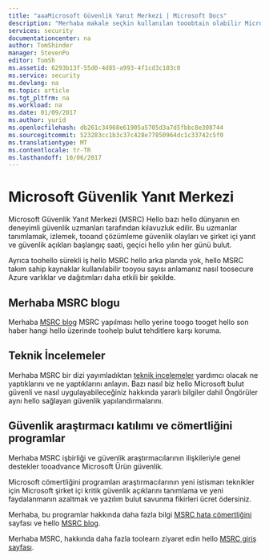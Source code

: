 ```yaml
---
title: "aaaMicrosoft Güvenlik Yanıt Merkezi | Microsoft Docs"
description: "Merhaba makale seçkin kullanılan tooobtain olabilir Microsoft Güvenlik Yanıt Merkezi (MSRC) kaynakların listesini MSRC yöntemler ve öneriler hakkında daha fazla bilgi sağlar."
services: security
documentationcenter: na
author: TomShinder
manager: StevenPo
editor: TomSh
ms.assetid: 6293b13f-55d0-4d85-a993-4f1cd3c103c0
ms.service: security
ms.devlang: na
ms.topic: article
ms.tgt_pltfrm: na
ms.workload: na
ms.date: 01/09/2017
ms.author: yurid
ms.openlocfilehash: db261c34968e61905a5705d3a7d5fbbc8e308744
ms.sourcegitcommit: 523283cc1b3c37c428e77850964dc1c33742c5f0
ms.translationtype: MT
ms.contentlocale: tr-TR
ms.lasthandoff: 10/06/2017
---
```

# <a name="microsoft-security-response-center"></a>Microsoft Güvenlik Yanıt Merkezi
Microsoft Güvenlik Yanıt Merkezi (MSRC) Hello bazı hello dünyanın en deneyimli güvenlik uzmanları tarafından kılavuzluk edilir. Bu uzmanlar tanımlamak, izlemek, tooand çözümleme güvenlik olayları ve şirket içi yanıt ve güvenlik açıkları başlangıç saati, geçici hello yılın her günü bulut.

Ayrıca toohello sürekli iş hello MSRC hello arka planda yok, hello MSRC takım sahip kaynaklar kullanılabilir tooyou sayısı anlamanız nasıl toosecure Azure varlıklar ve dağıtımları daha etkili bir şekilde.

## <a name="hello-msrc-blog"></a>Merhaba MSRC blogu
Merhaba [MSRC blog](https://blogs.technet.microsoft.com/msrc/) MSRC yapılması hello yerine toogo tooget hello son haber hangi hello üzerinde toohelp bulut tehditlere karşı koruma.

## <a name="white-papers"></a>Teknik İncelemeler
Merhaba MSRC bir dizi yayımladıktan [teknik incelemeler](https://technet.microsoft.com/library/bb969102.aspx) yardımcı olacak ne yaptıklarını ve ne yaptıklarını anlayın. Bazı nasıl biz hello Microsoft bulut güvenli ve nasıl uygulayabileceğiniz hakkında yararlı bilgiler dahil Öngörüler aynı hello sağlayan güvenlik yapılandırmalarını.

## <a name="security-researcher-engagement-and-bounty-programs"></a>Güvenlik araştırmacı katılımı ve cömertliğini programlar
Merhaba MSRC işbirliği ve güvenlik araştırmacılarının ilişkileriyle genel destekler tooadvance Microsoft Ürün güvenlik.

Microsoft cömertliğini programları araştırmacılarının yeni istismarı teknikler için Microsoft şirket içi kritik güvenlik açıklarını tanımlama ve yeni faydalanmanın azaltmak ve yazılım bulut savunma fikirleri ücret ödersiniz.

Merhaba, bu programlar hakkında daha fazla bilgi [MSRC hata cömertliğini](https://technet.microsoft.com/security/dn425036) sayfası ve hello [MSRC blog](https://blogs.technet.microsoft.com/msrc/).

Merhaba MSRC, hakkında daha fazla toolearn ziyaret edin hello [MSRC giriş sayfası](https://technet.microsoft.com/library/dn440717.aspx).
